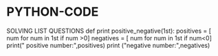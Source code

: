 # PYTHON-CODE
SOLVING LIST QUESTIONS
def print positive_negative(1st):
positives = [ num for num in 1st if num >0]
negatives = [ num for num in 1st if num<0]
print(" positive number:",positives)
print ("negative number:",negatives)
